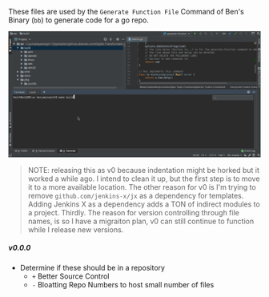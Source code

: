 These files are used by the `Generate Function File` Command of Ben's Binary (`bb`) to generate code for a go repo.

![Some Profound Text](https://raw.githubusercontent.com/Benbentwo/bb/master/docs/AvBinaryGenCode.gif)

> NOTE: releasing this as v0 because indentation might be horked but it worked a while ago. I intend to clean it up, but the first step is to move it to a more available location.
>         The other reason for v0 is I'm trying to remove `github.com/jenkins-x/jx` as a dependency for templates. Adding Jenkins X as a dependency adds a TON of indirect modules to a project.
>         Thirdly. The reason for version controlling through file names, is so I have a migraiton plan, v0 can still continue to function while I release new versions. 

##### v0.0.0

 - Determine if these should be in a repository
     - `+` Better Source Control
     - `-` Bloatting Repo Numbers to host small number of files